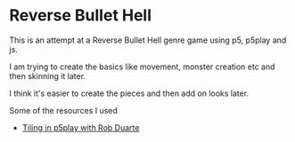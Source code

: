 # Reverse Bullet Hell

This is an attempt at a Reverse Bullet Hell genre game using p5, p5play and js.

I am trying to create the basics like movement, monster creation etc and then skinning it later.

I think it's easier to create the pieces and then add on looks later.


Some of the resources I used

* [Tiling in p5play with Rob Duarte](https://www.youtube.com/watch?v=M5St-vvohzs)
